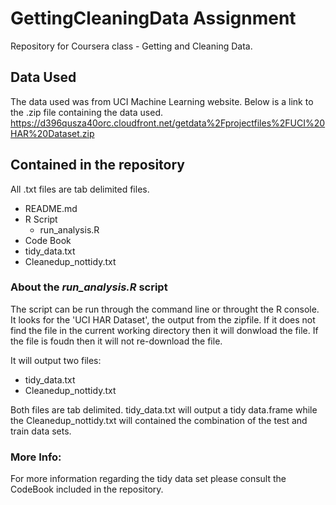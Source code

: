 # GettingCleaningData Assignment
Repository for Coursera class - Getting and Cleaning Data. 

## Data Used
The data used was from UCI Machine Learning website. Below is a link to the .zip file
containing the data used. 
https://d396qusza40orc.cloudfront.net/getdata%2Fprojectfiles%2FUCI%20HAR%20Dataset.zip

## Contained in the repository
All .txt files are tab delimited files.
* README.md
* R Script
     + run_analysis.R
* Code Book
* tidy_data.txt
* Cleanedup_nottidy.txt

### About the *run_analysis.R* script
The script can be run through the command line or throught the R console. It looks
for the 'UCI HAR Dataset', the output from the zipfile. If it does not find the file
in the current working directory then it will donwload the file. If the file is 
foudn then it will not re-download the file. 

It will output two files:
* tidy_data.txt
* Cleanedup_nottidy.txt

Both files are tab delimited. tidy_data.txt will output a tidy data.frame while the 
Cleanedup_nottidy.txt will contained the combination of the test and train data sets.
 
### More Info:
For more information regarding the tidy data set please consult the CodeBook included
in the repository. 
